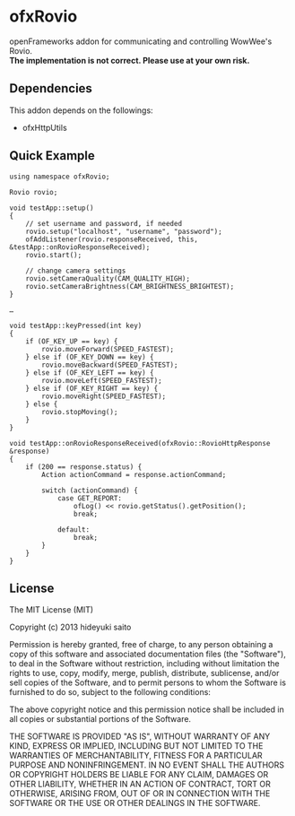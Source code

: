 ofxRovio
===

openFrameworks addon for communicating and controlling WowWee's Rovio.  
**The implementation is not correct. Please use at your own risk.**

## Dependencies


This addon depends on the followings:

- ofxHttpUtils

## Quick Example

```
using namespace ofxRovio;

Rovio rovio;

void testApp::setup()
{
	// set username and password, if needed
	rovio.setup("localhost", "username", "password");
	ofAddListener(rovio.responseReceived, this, &testApp::onRovioResponseReceived);
	rovio.start();
	
	// change camera settings
	rovio.setCameraQuality(CAM_QUALITY_HIGH);
	rovio.setCameraBrightness(CAM_BRIGHTNESS_BRIGHTEST);
}

…

void testApp::keyPressed(int key)
{
	if (OF_KEY_UP == key) {
		rovio.moveForward(SPEED_FASTEST);
	} else if (OF_KEY_DOWN == key) {
		rovio.moveBackward(SPEED_FASTEST);
	} else if (OF_KEY_LEFT == key) {
		rovio.moveLeft(SPEED_FASTEST);
	} else if (OF_KEY_RIGHT == key) {
		rovio.moveRight(SPEED_FASTEST);
	} else {
		rovio.stopMoving();
	}
}

void testApp::onRovioResponseReceived(ofxRovio::RovioHttpResponse &response)
{
	if (200 == response.status) {
		Action actionCommand = response.actionCommand;
		
		switch (actionCommand) {
			case GET_REPORT:
				ofLog() << rovio.getStatus().getPosition();
				break;
				
			default:
				break;
		}
	}
}
```

## License
The MIT License (MIT)

Copyright (c) 2013 hideyuki saito

Permission is hereby granted, free of charge, to any person obtaining a copy
of this software and associated documentation files (the "Software"), to deal
in the Software without restriction, including without limitation the rights
to use, copy, modify, merge, publish, distribute, sublicense, and/or sell
copies of the Software, and to permit persons to whom the Software is
furnished to do so, subject to the following conditions:

The above copyright notice and this permission notice shall be included in
all copies or substantial portions of the Software.

THE SOFTWARE IS PROVIDED "AS IS", WITHOUT WARRANTY OF ANY KIND, EXPRESS OR
IMPLIED, INCLUDING BUT NOT LIMITED TO THE WARRANTIES OF MERCHANTABILITY,
FITNESS FOR A PARTICULAR PURPOSE AND NONINFRINGEMENT. IN NO EVENT SHALL THE
AUTHORS OR COPYRIGHT HOLDERS BE LIABLE FOR ANY CLAIM, DAMAGES OR OTHER
LIABILITY, WHETHER IN AN ACTION OF CONTRACT, TORT OR OTHERWISE, ARISING FROM,
OUT OF OR IN CONNECTION WITH THE SOFTWARE OR THE USE OR OTHER DEALINGS IN
THE SOFTWARE.
